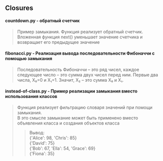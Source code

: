 ## Closures

#### countdown.py - обратный счетчик
> Пример замыкания.
        Функция реализует обратный счетчик.
        Вложенная функция next() уменьшает значение счетчика
        и возвращает его предыдущее значение

#### fibonacci.py - Реализация вывода последовательности Фибоначчи с помощью замыкания
> Последовательность Фибоначчи – это ряд чисел, каждое следующее число – это сумма двух чисел перед ним.
        Первые два числа, X₀=0 и X₁=1. Значит, X₂ – это сумма X₀ и X₁.

#### instead-of-class.py - Пример реализации замыкания вместо использования классов
> Функция реализует фильтрацию словаря значений при помощи замыкания.  
    В это смысле замыкание может быть применено вместо объявления класса и создания объектов класса  
>> Вывод:  
{'Alice': 98, 'Chris': 85}  
{'David': 75}  
{'Bob': 67, 'Ella': 54, 'Grace': 69}  
{'Fiona': 35}  